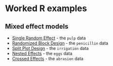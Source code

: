 # Worked R examples

## Mixed effect models

- [Single Random Effect](mixed/pulp.md) - the `pulp` data
- [Randomized Block Design](mixed/penicillin.md) - the `penicillin` data
- [Split Plot Design](mixed/irrigation.md) - the `irrigation` data
- [Nested Effects](mixed/eggs.md) - the `eggs` data
- [Crossed Effects](mixed/abrasion/md) - the `abrasion` data
<!---
- [Multilevel Models](multilevel.html) - the `jsp` data
- [Longitudinal Models](longitudinal.html) - the `psid` data
- [Repeated Measures](repeated.html) - the `vision` data
- [Multiple Response Models](multiple.html) - the `jsp` data
-->